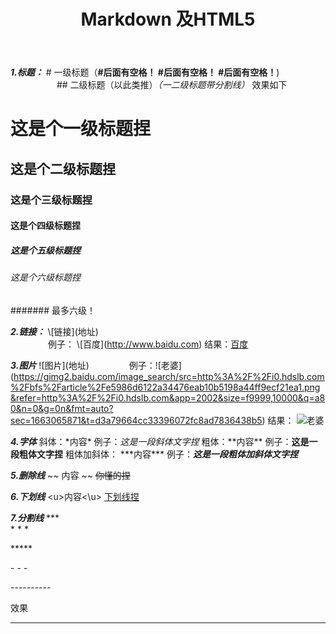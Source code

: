 ﻿---
layout: post
title: Markdown 及HTML5
categories: [Markdown, HTML5]
description: some word here
keywords: Markdown, HTML5
---



***1.标题：*** # 一级标题（**#后面有空格！ #后面有空格！ #后面有空格！**)    
&emsp;&emsp;&emsp;&emsp;&emsp; ## 二级标题（以此类推）*（一二级标题带分割线）* 效果如下

# 这是个一级标题捏

## 这是个二级标题捏

### 这是个三级标题捏

#### 这是个四级标题捏

##### 这是个五级标题捏

###### 这是个六级标题捏

####### 最多六级！

***2.链接：*** \\[链接]\(地址)  
&emsp;&emsp;&emsp;&emsp; 例子：  \\[百度]\(http://www.baidu.com)   结果：[百度](http://www.baidu.com)

***3.图片***  \!\[图片]\(地址)
&emsp;&emsp;&emsp;&emsp; 例子：\!\[老婆](https://gimg2.baidu.com/image_search/src=http%3A%2F%2Fi0.hdslb.com%2Fbfs%2Farticle%2Fe5986d6122a34476eab10b5198a44ff9ecf21ea1.png&refer=http%3A%2F%2Fi0.hdslb.com&app=2002&size=f9999,10000&q=a80&n=0&g=0n&fmt=auto?sec=1663065871&t=d3a79664cc33396072fc8ad7836438b5)
结果： ![老婆](https://gimg2.baidu.com/image_search/src=http%3A%2F%2Fi0.hdslb.com%2Fbfs%2Farticle%2Fe5986d6122a34476eab10b5198a44ff9ecf21ea1.png&refer=http%3A%2F%2Fi0.hdslb.com&app=2002&size=f9999,10000&q=a80&n=0&g=0n&fmt=auto?sec=1663065871&t=d3a79664cc33396072fc8ad7836438b5)


***4.字体***
斜体：\*内容\* 例子：*这是一段斜体文字捏*
粗体：\*\*内容\*\* 例子：**这是一段粗体文字捏**
粗体加斜体： \*\*\*内容\*\*\* 例子：***这是一段粗体加斜体文字捏***

***5.删除线***
\~\~ 内容 \~\~    ~~你懂的捏~~

***6.下划线***
\<u\>内容\<\u\>   <u>下划线捏</u>

***7.分割线***
\*\*\*  
\* \* \*

\*\*\*\*\*

\- \- \-

\-\-\-\-\-\-\-\-\-\-

效果
  ***

